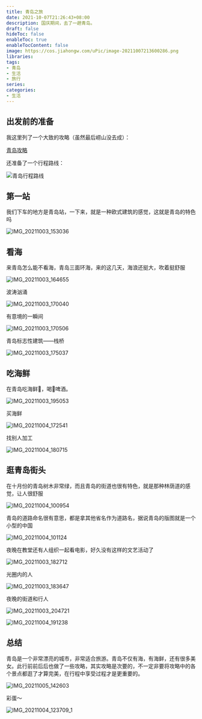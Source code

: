 ```yaml
---
title: 青岛之旅
date: 2021-10-07T21:26:43+08:00
description: 国庆期间，去了一趟青岛。
draft: false
hideToc: false
enableToc: true
enableTocContent: false
image: https://cos.jiahongw.com/uPic/image-20211007213600286.png
libraries:
tags:
- 青岛
- 生活
- 旅行
series:
categories:
- 生活
---
```




## 出发前的准备

我这里列了一个大致的攻略（虽然最后崂山没去成）：

[青岛攻略](https://www.wolai.com/qFSzWQXMejF9fgyMF8694t?theme=light)

还准备了一个行程路线：

![青岛行程路线](https://cos.jiahongw.com/uPic/image-20211007220026723.png)



## 第一站

我们下车的地方是青岛站，一下来，就是一种欧式建筑的感觉，这就是青岛的特色吗

![IMG_20211003_153036](https://cos.jiahongw.com/uPic/IMG_20211003_153036.jpg)



## 看海

来青岛怎么能不看海，青岛三面环海，来的这几天，海浪还挺大，吹着挺舒服

![IMG_20211003_164655](https://cos.jiahongw.com/uPic/IMG_20211003_164655.jpg)

波涛汹涌

![IMG_20211003_170040](https://cos.jiahongw.com/uPic/IMG_20211003_170040.jpg)

有意境的一瞬间

![IMG_20211003_170506](https://cos.jiahongw.com/uPic/IMG_20211003_170506.png)



青岛标志性建筑——栈桥

![IMG_20211003_175037](https://cos.jiahongw.com/uPic/IMG_20211003_175037.png)



## 吃海鲜

在青岛吃海鲜🦞，喝🍺啤酒。

![IMG_20211003_195053](https://cos.jiahongw.com/uPic/IMG_20211003_195053.jpg)

买海鲜

![IMG_20211004_172541](https://cos.jiahongw.com/uPic/IMG_20211004_172541.jpg)



找别人加工

![IMG_20211004_180715](https://cos.jiahongw.com/uPic/IMG_20211004_180715.jpg)















## 逛青岛街头

在十月份的青岛树木非常绿，而且青岛的街道也很有特色，就是那种林荫道的感觉，让人很舒服

![IMG_20211004_100954](https://cos.jiahongw.com/uPic/IMG_20211004_100954.jpg)



青岛的道路命名很有意思，都是拿其他省名作为道路名，据说青岛的版图就是一个小型的中国

![IMG_20211004_101124](https://cos.jiahongw.com/uPic/IMG_20211004_101124.jpg)





夜晚在教堂还有人组织一起看电影，好久没有这样的文艺活动了

![IMG_20211003_182712](https://cos.jiahongw.com/uPic/IMG_20211003_182712.jpg)

光圈内的人

![IMG_20211003_183647](https://cos.jiahongw.com/uPic/IMG_20211003_183647.jpg)

夜晚的街道和行人

![IMG_20211003_204721](https://cos.jiahongw.com/uPic/IMG_20211003_204721.jpg)

![IMG_20211004_191238](https://cos.jiahongw.com/uPic/IMG_20211004_191238.jpg)

## 总结

青岛是一个非常漂亮的城市，非常适合旅游。青岛不仅有海，有海鲜，还有很多美女。此行前前后后也做了一些攻略，其实攻略是次要的，不一定非要将攻略中的各个景点都逛了才算完美，在行程中享受过程才是更重要的。

![IMG_20211005_142603](https://cos.jiahongw.com/uPic/IMG_20211005_142603.jpg)



彩蛋～

![IMG_20211004_123709_1](https://cos.jiahongw.com/uPic/IMG_20211004_123709_1.jpg)



